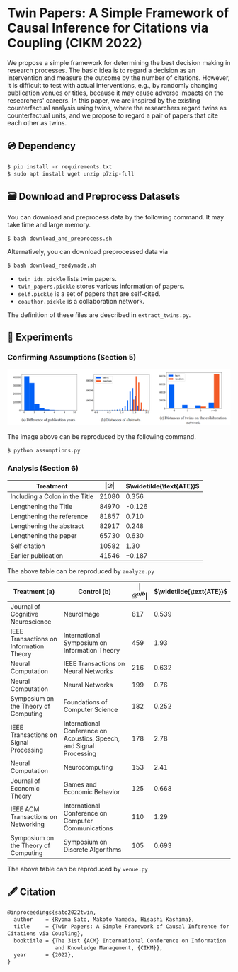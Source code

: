 # Twin Papers: A Simple Framework of Causal Inference for Citations via Coupling (CIKM 2022)

We propose a simple framework for determining the best decision making in research processes. The basic idea is to regard a decision as an intervention and measure the outcome by the number of citations. However, it is difficult to test with actual interventions, e.g., by randomly changing publication venues or titles, because it may cause adverse impacts on the researchers' careers. In this paper, we are inspired by the existing counterfactual analysis using twins, where the researchers regard twins as counterfactual units, and we propose to regard a pair of papers that cite each other as twins.


## 💿 Dependency

```
$ pip install -r requirements.txt
$ sudo apt install wget unzip p7zip-full
```

## 🗃️ Download and Preprocess Datasets

You can download and preprocess data by the following command. It may take time and large memory.

```
$ bash download_and_preprocess.sh
```

Alternatively, you can download preprocessed data via

```
$ bash download_readymade.sh
```

* `twin_ids.pickle` lists twin papers.
* `twin_papers.pickle` stores various information of papers.
* `self.pickle` is a set of papers that are self-cited.
* `coauthor.pickle` is a collaboration network.

The definition of these files are described in `extract_twins.py`.

## 🧪 Experiments

### Confirming Assumptions (Section 5)

![Assumptions](imgs/assumptions.png)

The image above can be reproduced by the following command.

```
$ python assumptions.py
```

### Analysis (Section 6)

|Treatment|$\|\mathcal{D}\|$|$\widetilde{\text{ATE}}$|
|----|----|----|
|Including a Colon in the Title|21080|0.356|
|Lengthening the Title|84970|-0.126|
|Lengthening the reference|81857|0.710|
|Lengthening the abstract|82917|0.248|
|Lengthening the paper|65730|0.630|
|Self citation|10582|1.30|
|Earlier publication|41546|−0.187|

The above table can be reproduced by `analyze.py`


|Treatment (a) | Control (b) | $\|\mathcal{D}^{a/b}\|$ | $\widetilde{\text{ATE}}$ |
|----|----|----|----|
Journal of Cognitive Neuroscience | NeuroImage | 817 | 0.539 |
IEEE Transactions on Information Theory | International Symposium on Information Theory | 459 | 1.93 |
Neural Computation | IEEE Transactions on Neural Networks | 216 | 0.632 |
Neural Computation | Neural Networks | 199 | 0.76 |
Symposium on the Theory of Computing | Foundations of Computer Science | 182 | 0.252 |
IEEE Transactions on Signal Processing | International Conference on Acoustics, Speech, and Signal Processing | 178 | 2.78 |
Neural Computation | Neurocomputing | 153 | 2.41 |
Journal of Economic Theory | Games and Economic Behavior | 125 | 0.668 |
IEEE ACM Transactions on Networking | International Conference on Computer Communications | 110 | 1.29 |
Symposium on the Theory of Computing | Symposium on Discrete Algorithms | 105 | 0.693 | 

The above table can be reproduced by `venue.py`

## 🖋️ Citation

```
@inproceedings{sato2022twin,
  author    = {Ryoma Sato, Makoto Yamada, Hisashi Kashima},
  title     = {Twin Papers: A Simple Framework of Causal Inference for Citations via Coupling},
  booktitle = {The 31st {ACM} International Conference on Information
               and Knowledge Management, {CIKM}},
  year      = {2022},
}
```
